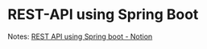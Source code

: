 # REST-API using Spring Boot

Notes: [REST API using Spring boot - Notion](https://www.notion.so/batcave765/REST-API-a2fd8e7403fe4465b53db9a2f673e2c1?pvs=4)
